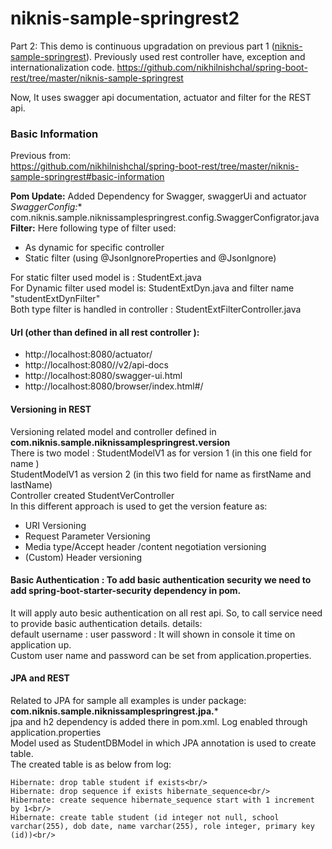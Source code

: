 # niknis-sample-springrest2
Part 2: This demo is continuous upgradation on previous part 1 ([niknis-sample-springrest](https://github.com/nikhilnishchal/spring-boot-rest/tree/master/niknis-sample-springrest)).
Previously used rest controller have, exception and internationalization code.
https://github.com/nikhilnishchal/spring-boot-rest/tree/master/niknis-sample-springrest

Now, It uses swagger api documentation, actuator and filter for the REST api.


### Basic Information
Previous from: <br/>
https://github.com/nikhilnishchal/spring-boot-rest/tree/master/niknis-sample-springrest#basic-information<br/>


**Pom Update:** Added Dependency for Swagger, swaggerUi and actuator<br/>
*SwaggerConfig:** com.niknis.sample.niknissamplespringrest.config.SwaggerConfigrator.java<br/>
**Filter:** Here following type of filter used:<br/>
* As dynamic for specific controller <br/>
* Static filter (using @JsonIgnoreProperties and @JsonIgnore)<br/>

For static filter used model is :  StudentExt.java<br/>
For Dynamic filter used model is:  StudentExtDyn.java and filter name "studentExtDynFilter"<br/>
Both type filter is handled in controller : StudentExtFilterController.java

#### Url (other than defined in all rest controller ):
* http://localhost:8080/actuator/
* http://localhost:8080//v2/api-docs
* http://localhost:8080/swagger-ui.html
* http://localhost:8080/browser/index.html#/


#### Versioning in REST
Versioning related model and controller defined in **com.niknis.sample.niknissamplespringrest.version**
<br/>
There is two model : StudentModelV1 as for version 1 (in this one field for name )<br/>
StudentModelV1 as version 2 (in this two field for name as firstName and lastName)<br/>
Controller created StudentVerController<br/>
In this different approach is used to get the version feature as:<br/>
* URI Versioning
* Request Parameter Versioning
* Media type/Accept header /content negotiation versioning
* (Custom) Header versioning

#### Basic Authentication : To add basic authentication security we need to add spring-boot-starter-security dependency in pom.
It will apply auto besic authentication on all rest api. So, to call service need to provide basic authentication details. details:<br/>
default username : user
password : It will shown in console it time on application up.<br/>
Custom user name and password can be set from application.properties.<br/>


#### JPA and REST
Related to JPA for sample all examples is under package: **com.niknis.sample.niknissamplespringrest.jpa.*** <br/>
jpa and h2 dependency is added there in pom.xml. Log enabled through application.properties<br/>
Model used as StudentDBModel in which JPA annotation is used to create table.<br/>
The created table is as below from log:<br/>
    
    Hibernate: drop table student if exists<br/>
    Hibernate: drop sequence if exists hibernate_sequence<br/>
    Hibernate: create sequence hibernate_sequence start with 1 increment by 1<br/>
    Hibernate: create table student (id integer not null, school varchar(255), dob date, name varchar(255), role integer, primary key (id))<br/>
    
 

